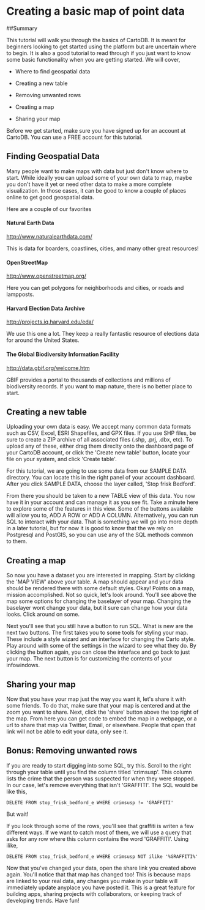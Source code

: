 Creating a basic map of point data
== 

##Summary

This tutorial will walk you through the basics of CartoDB. It is meant for beginners looking to get started using the platform but are uncertain where to begin. It is also a good tutorial to read through if you just want to know some basic functionality when you are getting started. We will cover,

 - Where to find geospatial data

 - Creating a new table

 - Removing unwanted rows

 - Creating a map

 - Sharing your map

Before we get started, make sure you have signed up for an account at CartoDB. You can use a FREE account for this tutorial. 

## Finding Geospatial Data

Many people want to make maps with data but just don't know where to start. While ideally you can upload some of your own data to map, maybe you don't have it yet or need other data to make a more complete visualization. In those cases, it can be good to know a couple of places online to get good geospatial data. 

Here are a couple of our favorites

#### Natural Earth Data

http://www.naturalearthdata.com/

This is data for boarders, coastlines, cities, and many other great resources!

#### OpenStreetMap

http://www.openstreetmap.org/

Here you can get polygons for neighborhoods and cities, or roads and lampposts. 

#### Harvard Election Data Archive

http://projects.iq.harvard.edu/eda/

We use this one a lot. They keep a really fantastic resource of elections data for around the United States.

#### The Global Biodiversity Information Facility

http://data.gbif.org/welcome.htm

GBIF provides a portal to thousands of collections and millions of biodiversity records. If you want to map nature, there is no better place to start.

## Creating a new table

Uploading your own data is easy. We accept many common data formats such as CSV, Excel, ESRI Shapefiles, and GPX files. If you use SHP files, be sure to create a ZIP archive of all associated files (.shp, .prj, .dbx, etc). To upload any of these, either drag them direclty onto the dashboard page of your CartoDB account, or click the 'Create new table' button, locate your file on your system, and click 'Create table'.

For this tutorial, we are going to use some data from our SAMPLE DATA directory. You can locate this in the right panel of your account dashboard. After you click SAMPLE DATA, choose the layer called, 'Stop frisk Bedford'. 

From there you should be taken to a new TABLE view of this data. You now have it in your account and can manage it as you see fit. Take a minute here to explore some of the features in this view. Some of the buttons available will allow you to, ADD A ROW or ADD A COLUMN. Alternatively, you can run SQL to interact with your data. That is something we will go into more depth in a later tutorial, but for now it is good to know that the we rely on Postgresql and PostGIS, so you can use any of the SQL methods common to them. 


## Creating a map

So now you have a dataset you are interested in mapping. Start by clicking the 'MAP VIEW' above your table. A map should appear and your data should be rendered there with some default styles. Okay! Points on a map, mission accomplished. Not so quick, let's look around. You'll see above the map some options for changing the baselayer of your map. Changing the baselayer wont change your data, but it sure can change how your data looks. Click around on some.

Next you'll see that you still have a button to run SQL. What is new are the next two buttons. The first takes you to some tools for styling your map. These include a style wizard and an interface for changing the Carto style. Play around with some of the settings in the wizard to see what they do. By clicking the button again, you can close the interface and go back to just your map. The next button is for customizing the contents of your infowindows.

## Sharing your map

Now that you have your map just the way you want it, let's share it with some friends. To do that, make sure that your map is centered and at the zoom you want to share. Next, click the 'share' button above the top right of the map. From here you can get code to embed the map in a webpage, or a url to share that map via Twitter, Email, or elsewhere. People that open that link will not be able to edit your data, only see it. 

## Bonus: Removing unwanted rows

If you are ready to start digging into some SQL, try this. Scroll to the right through your table until you find the column titled 'crimsusp'. This column lists the crime that the person was suspected for when they were stopped. In our case, let's remove everything that isn't 'GRAFFITI'. The SQL would be like this,

    DELETE FROM stop_frisk_bedford_e WHERE crimsusp != 'GRAFFITI'

But wait! 

If you look through some of the rows, you'll see that graffiti is writen a few different ways. If we want to catch most of them, we will use a query that asks for any row where this column contains the word 'GRAFFITI'. Using ilike, 

    DELETE FROM stop_frisk_bedford_e WHERE crimsusp NOT ilike '%GRAFFITI%'

Now that you've changed your data, open the share link you created above again. You'll notice that that map has changed too! This is because maps are linked to your real data, any changes you make in your table will immediately update anyplace you have posted it. This is a great feature for building apps, sharing projects with collaborators, or keeping track of developing trends. Have fun!




